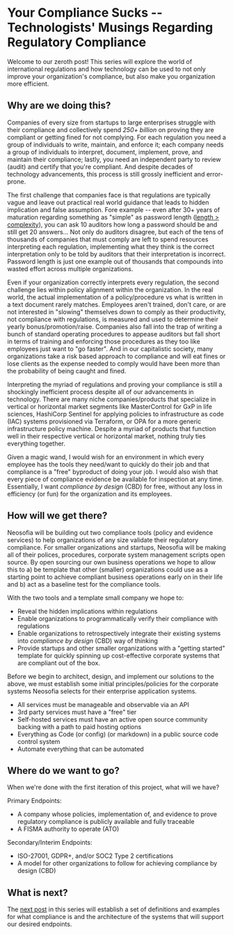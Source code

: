 # Your Compliance Sucks -- Technologists' Musings Regarding Regulatory Compliance

Welcome to our zeroth post! This series will explore the world of international regulations and how technology can be used to not only improve your organization's compliance, but also make you organization more efficient.

## Why are we doing this?

Companies of every size from startups to large enterprises struggle with their compliance and collectively spend *250+ billion* on proving they are compliant or getting fined for not complying. For each regulation you need a group of individuals to write, maintain, and enforce it; each company needs a group of individuals to interpret, document, implement, prove, and maintain their compliance; lastly, you need an independent party to review (audit) and certify that you're compliant. And despite decades of technology advancements, this process is still grossly inefficient and error-prone.

The first challenge that companies face is that regulations are typically vague and leave out practical real world guidance that leads to hidden implication and false assumption. Fore example -- even after 30+ years of maturation regarding something as "simple" as password length ([length > complexity](https://auth0.com/blog/dont-pass-on-the-new-nist-password-guidelines/)), you can ask 10 auditors how long a password should be and still get 20 answers... Not only do auditors disagree, but each of the tens of thousands of companies that must comply are left to spend resources interpreting each regulation, implementing what they think is the correct interpretation only to be told by auditors that their interpretation is incorrect. Password length is just one example out of thousands that compounds into wasted effort across multiple organizations.

Even if your organization correctly interprets every regulation, the second challenge lies within policy alignment within the organization. In the real world, the actual implementation of a policy/procedure vs what is written in a text document rarely matches. Employees aren't trained, don't care, or are not interested in "slowing" themselves down to comply as their productivity, not compliance with regulations, is measured and used to determine their yearly bonus/promotion/raise. Companies also fall into the trap of writing a bunch of standard operating procedures to appease auditors but fall short in terms of training and enforcing those procedures as they too like employees just want to "go faster". And in our capitalistic society, many organizations take a risk based approach to compliance and will eat fines or lose clients as the expense needed to comply would have been more than the probability of being caught and fined.

Interpreting the myriad of regulations and proving your compliance is still a shockingly inefficient process despite all of our advancements in technology. There are many niche companies/products that specialize in vertical or horizontal market segments like MasterControl for GxP in life sciences, HashiCorp Sentinel for applying policies to infrastructure as code (IAC) systems provisioned via Terraform, or OPA for a more generic infrastructure policy machine. Despite a myriad of products that function well in their respective vertical or horizontal market, nothing truly ties everything together.

Given a magic wand, I would wish for an environment in which every employee has the tools they need/want to quickly do their job and that compliance is a "free" byproduct of doing your job. I would also wish that every piece of compliance evidence be available for inspection at any time. Essentially, I want *compliance by design* (CBD) for free, without any loss in efficiency (or fun) for the organization and its employees.

## How will we get there?

Neosofia will be building out two compliance tools (policy and evidence services) to help organizations of any size validate their regulatory compliance. For smaller organizations and startups, Neosofia will be making all of their polices, procedures, corporate system management scripts open source. By open sourcing our own business operations we hope to allow this to a) be template that other (smaller) organizations could use as a starting point to achieve compliant business operations early on in their life and b) act as a baseline test for the compliance tools.

With the two tools and a template small company we hope to:

 * Reveal the hidden implications within regulations
 * Enable organizations to programmatically verify their compliance with regulations
 * Enable organizations to retrospectively integrate their existing systems into *compliance by design* (CBD) way of thinking
 * Provide startups and other smaller organizations with a "getting started" template for quickly spinning up cost-effective corporate systems that are compliant out of the box.

Before we begin to architect, design, and implement our solutions to the above, we must establish some initial principles/policies for the corporate systems Neosofia selects for their enterprise application systems.

 * All services must be manageable and observable via an API
 * 3rd party services must have a "free" tier
 * Self-hosted services must have an active open source community backing with a path to paid hosting options
 * Everything as Code (or config) (or markdown) in a public source code control system
 * Automate everything that can be automated

## Where do we want to go?

When we're done with the first iteration of this project, what will we have? 

Primary Endpoints: 
 * A company whose policies, implementation of, and evidence to prove regulatory compliance is publicly available and fully traceable
 * A FISMA authority to operate (ATO)

Secondary/Interim Endpoints:
 * ISO-27001, GDPR+, and/or SOC2 Type 2 certifications
 * A model for other organizations to follow for achieving compliance by design (CBD)

## What is next?

The [next post](0001_definitions_and_system_architecture.md) in this series will establish a set of definitions and examples for what compliance is and the architecture of the systems that will support our desired endpoints.












